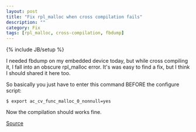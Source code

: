 ```yaml
---
layout: post
title: "Fix rpl_malloc when cross compilation fails"
description: ""
category: Fix
tags: [rpl_malloc, cross-compilation, fbdump]
---
```

{% include JB/setup %}
 
I needed fbdump on my embedded device today, but while cross compiling it, I fall into an obscure rpl_malloc error. 
It's was easy to find a fix, but I think I should shared it here too.

So basically you just have to enter this command BEFORE the configure script:

`$ export ac_cv_func_malloc_0_nonnull=yes`

Now the compilation should works fine.

[Source](https://groups.google.com/forum/#!topic/ikarus-users/_R0QHqwyYz8)